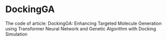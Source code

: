 # DockingGA
The code of article: DockingGA: Enhancing Targeted Molecule Generation using Transformer Neural Network and Genetic Algorithm with Docking Simulation
